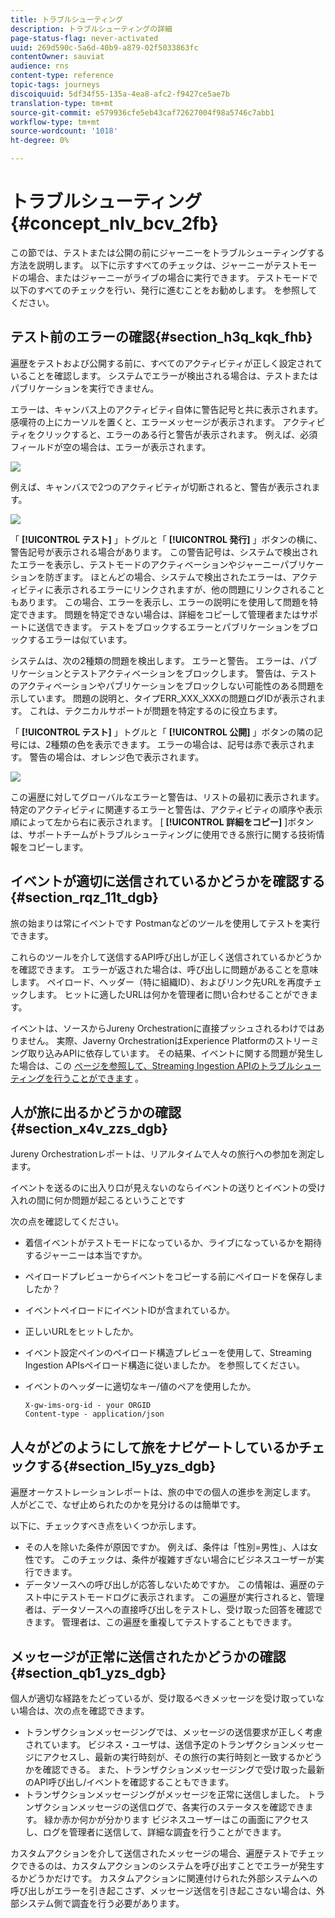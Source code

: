 ```yaml
---
title: トラブルシューティング
description: トラブルシューティングの詳細
page-status-flag: never-activated
uuid: 269d590c-5a6d-40b9-a879-02f5033863fc
contentOwner: sauviat
audience: rns
content-type: reference
topic-tags: journeys
discoiquuid: 5df34f55-135a-4ea8-afc2-f9427ce5ae7b
translation-type: tm+mt
source-git-commit: e579936cfe5eb43caf72627004f98a5746c7abb1
workflow-type: tm+mt
source-wordcount: '1018'
ht-degree: 0%

---
```



# トラブルシューティング{#concept_nlv_bcv_2fb}

この節では、テストまたは公開の前にジャーニーをトラブルシューティングする方法を説明します。 以下に示すすべてのチェックは、ジャーニーがテストモードの場合、またはジャーニーがライブの場合に実行できます。 テストモードで以下のすべてのチェックを行い、発行に進むことをお勧めします。 [](../building-journeys/testing-the-journey.md)を参照してください。

## テスト前のエラーの確認{#section_h3q_kqk_fhb}

遍歴をテストおよび公開する前に、すべてのアクティビティが正しく設定されていることを確認します。 システムでエラーが検出される場合は、テストまたはパブリケーションを実行できません。

エラーは、キャンバス上のアクティビティ自体に警告記号と共に表示されます。 感嘆符の上にカーソルを置くと、エラーメッセージが表示されます。 アクティビティをクリックすると、エラーのある行と警告が表示されます。 例えば、必須フィールドが空の場合は、エラーが表示されます。

![](../assets/journey63.png)

例えば、キャンバスで2つのアクティビティが切断されると、警告が表示されます。

![](../assets/canvas-disconnected.png)

「 **[!UICONTROL テスト]** 」トグルと「 **[!UICONTROL 発行]** 」ボタンの横に、警告記号が表示される場合があります。 この警告記号は、システムで検出されたエラーを表示し、テストモードのアクティベーションやジャーニーパブリケーションを防ぎます。 ほとんどの場合、システムで検出されたエラーは、アクティビティに表示されるエラーにリンクされますが、他の問題にリンクされることもあります。 この場合、エラーを表示し、エラーの説明にを使用して問題を特定できます。 問題を特定できない場合は、詳細をコピーして管理者またはサポートに送信できます。 テストをブロックするエラーとパブリケーションをブロックするエラーは似ています。

システムは、次の2種類の問題を検出します。 エラーと警告。 エラーは、パブリケーションとテストアクティベーションをブロックします。 警告は、テストのアクティベーションやパブリケーションをブロックしない可能性のある問題を示しています。 問題の説明と、タイプERR_XXX_XXXの問題ログIDが表示されます。 これは、テクニカルサポートが問題を特定するのに役立ちます。

「 **[!UICONTROL テスト]** 」トグルと「 **[!UICONTROL 公開]** 」ボタンの隣の記号には、2種類の色を表示できます。 エラーの場合は、記号は赤で表示されます。 警告の場合は、オレンジ色で表示されます。

![](../assets/journey75.png)

この遍歴に対してグローバルなエラーと警告は、リストの最初に表示されます。 特定のアクティビティに関連するエラーと警告は、アクティビティの順序や表示順によって左から右に表示されます。 [ **[!UICONTROL 詳細をコピー]** ]ボタンは、サポートチームがトラブルシューティングに使用できる旅行に関する技術情報をコピーします。

## イベントが適切に送信されているかどうかを確認する{#section_rqz_11t_dgb}

旅の始まりは常にイベントです Postmanなどのツールを使用してテストを実行できます。

これらのツールを介して送信するAPI呼び出しが正しく送信されているかどうかを確認できます。 エラーが返された場合は、呼び出しに問題があることを意味します。 ペイロード、ヘッダー（特に組織ID）、およびリンク先URLを再度チェックします。 ヒットに適したURLは何かを管理者に問い合わせることができます。

イベントは、ソースからJureny Orchestrationに直接プッシュされるわけではありません。 実際、Javerny OrchestrationはExperience Platformのストリーミング取り込みAPIに依存しています。 その結果、イベントに関する問題が発生した場合は、この [ページを参照して、Streaming Ingestion APIのトラブルシューティングを行うことができます](https://docs.adobe.com/content/help/en/experience-platform/ingestion/streaming/troubleshooting.html) 。

## 人が旅に出るかどうかの確認{#section_x4v_zzs_dgb}

Jureny Orchestrationレポートは、リアルタイムで人々の旅行への参加を測定します。

イベントを送るのに出入り口が見えないのならイベントの送りとイベントの受け入れの間に何か問題が起こるということです

次の点を確認してください。

* 着信イベントがテストモードになっているか、ライブになっているかを期待するジャーニーは本当ですか。
* ペイロードプレビューからイベントをコピーする前にペイロードを保存しましたか？
* イベントペイロードにイベントIDが含まれているか。
* 正しいURLをヒットしたか。
* イベント設定ペインのペイロード構造プレビューを使用して、Streaming Ingestion APIsペイロード構造に従いましたか。 [](../event/previewing-the-payload.md)を参照してください。
* イベントのヘッダーに適切なキー/値のペアを使用したか。

   ```
   X-gw-ims-org-id - your ORGID
   Content-type - application/json
   ```

## 人々がどのようにして旅をナビゲートしているかチェックする{#section_l5y_yzs_dgb}

遍歴オーケストレーションレポートは、旅の中での個人の進歩を測定します。 人がどこで、なぜ止められたのかを見分けるのは簡単です。

以下に、チェックすべき点をいくつか示します。

* その人を除いた条件が原因ですか。 例えば、条件は「性別=男性」、人は女性です。 このチェックは、条件が複雑すぎない場合にビジネスユーザーが実行できます。
* データソースへの呼び出しが応答しないためですか。 この情報は、遍歴のテスト中にテストモードログに表示されます。 この遍歴が実行されると、管理者は、データソースへの直接呼び出しをテストし、受け取った回答を確認できます。 管理者は、この遍歴を重複してテストすることもできます。

## メッセージが正常に送信されたかどうかの確認{#section_qb1_yzs_dgb}

個人が適切な経路をたどっているが、受け取るべきメッセージを受け取っていない場合は、次の点を確認できます。

* トランザクションメッセージングでは、メッセージの送信要求が正しく考慮されています。 ビジネス・ユーザは、送信予定のトランザクションメッセージにアクセスし、最新の実行時刻が、その旅行の実行時刻と一致するかどうかを確認できる。 また、トランザクションメッセージングで受け取った最新のAPI呼び出し/イベントを確認することもできます。
* トランザクションメッセージングがメッセージを正常に送信しました。 トランザクションメッセージの送信ログで、各実行のステータスを確認できます。 緑か赤か何かが分かります ビジネスユーザーはこの画面にアクセスし、ログを管理者に送信して、詳細な調査を行うことができます。

カスタムアクションを介して送信されたメッセージの場合、遍歴テストでチェックできるのは、カスタムアクションのシステムを呼び出すことでエラーが発生するかどうかだけです。 カスタムアクションに関連付けられた外部システムへの呼び出しがエラーを引き起こさず、メッセージ送信を引き起こさない場合は、外部システム側で調査を行う必要があります。

